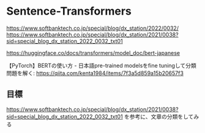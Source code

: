 # Sentence-Transformers

https://www.softbanktech.co.jp/special/blog/dx_station/2022/0032/
https://www.softbanktech.co.jp/special/blog/dx_station/2021/0038?sid=special_blog_dx_station_2022_0032_txt01

https://huggingface.co/docs/transformers/model_doc/bert-japanese

【PyTorch】BERTの使い方 - 日本語pre-trained modelsをfine tuningして分類問題を解く: https://qiita.com/kenta1984/items/7f3a5d859a15b20657f3


## 目標
https://www.softbanktech.co.jp/special/blog/dx_station/2021/0038?sid=special_blog_dx_station_2022_0032_txt01
を参考に、文章の分類をしてみる

